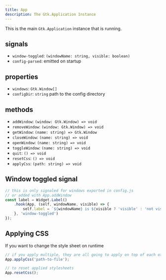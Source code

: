 ```yaml
---
title: App
description: The Gtk.Application Instance
---
```


This is the main `Gtk.Application` instance that is running.

## signals

* `window-toggled`: `(windowName: string, visible: boolean)`
* `config-parsed`: emitted on startup

## properties

* `windows`: `Gtk.Window[]`
* `configDir`: `string` path to the config directory

## methods

* `addWindow`: `(window: Gtk.Window) => void`
* `removeWindow`: `(window: Gtk.Window) => void`
* `getWindow`: `(name: string) => Gtk.Window`
* `closeWindow`: `(name: string) => void`
* `openWindow`: `(name: string) => void`
* `toggleWindow`: `(name: string) => void`
* `quit`: `() => void`
* `resetCss`: `() => void`
* `applyCss`: `(path: string) => void`

## Window toggled signal

```js
// this is only signaled for windows exported in config.js
// or added with App.addWindow
const label = Widget.Label()
    .hook(App, (self, windowName, visible) => {
        self.label = `${windowName} is ${visible ? 'visible' : 'not visible'}`;
    }, 'window-toggled')
});
```

## Applying CSS

If you want to change the style sheet on runtime

```js
// if you apply multiple, they are all going to apply on top of each other
App.applyCss('path-to-file');

// to reset applied stylesheets
App.resetCss();
```
